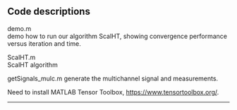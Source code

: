 
## Code descriptions
demo.m   
demo how to run our algorithm ScalHT, showing convergence performance versus iteration and time.  
   

ScalHT.m   
ScalHT algorithm

getSignals_mulc.m 
generate the multichannel signal and measurements.  

Need to  install MATLAB Tensor Toolbox, https://www.tensortoolbox.org/. 

--------------------------------------------------------------------------------


